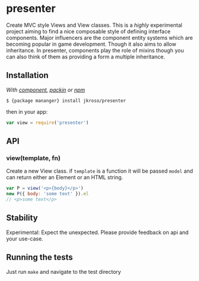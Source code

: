 # presenter

Create MVC style Views and View classes. This is a _highly_ experimental project aiming to find a nice composable style of defining interface components. Major influencers are the component entity systems which are becoming popular in game development. Though it also aims to allow inheritance. In presenter, components play the role of mixins though you can also think of them as providing a form a multiple inheritance.

## Installation

_With [component](//github.com/component/component), [packin](//github.com/jkroso/packin) or [npm](//github.com/isaacs/npm)_  

	$ {package mananger} install jkroso/presenter

then in your app:

```javascript
var view = require('presenter')
```

## API

### view(template, fn)

  Create a new View class. if `template` is a function it
  will be passed `model` and can return either an Element
  or an HTML string.

```js
var P = view('<p>{body}</p>')
new P({ body: 'some text' }).el
// <p>some text</p>
```

## Stability

Experimental: Expect the unexpected. Please provide feedback on api and your use-case.

## Running the tests

Just run `make` and navigate to the test directory